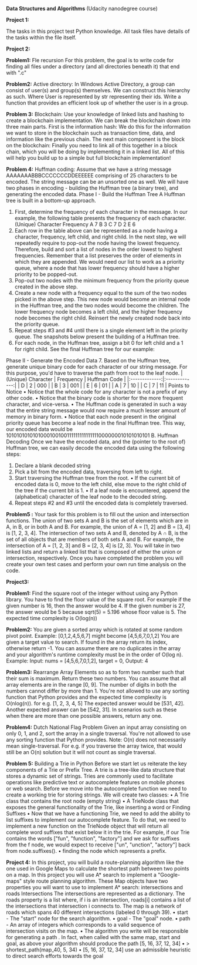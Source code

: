 **Data Structures and Algorithms**
(Udacity nanodegree course)

****Project 1:****

The tasks in this project test Python knowledge. 
All task files have details of the tasks within the file itself.

****Project 2:****

**Problem1:**
Fle recursion
For this problem, the goal is to write code for finding all files under a directory (and all directories beneath it) that end with ".c"

**Problem2:**
Active directory:
In Windows Active Directory, a group can consist of user(s) and group(s) themselves. We can construct this hierarchy as such. Where User is represented by str representing their ids.
Write a function that provides an efficient look up of whether the user is in a group.

**Problem 3:**
Blockchain:
Use your knowledge of linked lists and hashing to create a blockchain implementation.
We can break the blockchain down into three main parts.
First is the information hash:
We do this for the information we want to store in the blockchain such as transaction time, data, and information like the previous chain.
The next main component is the block on the blockchain:
Finally you need to link all of this together in a block chain, which you will be doing by implementing it in a linked list. All of this will help you build up to a simple but full blockchain implementation!

**Problem 4:**
Huffman coding:
Assume that we have a string message AAAAAAABBBCCCCCCCDDEEEEEE comprising of 25 characters to be encoded. The string message can be an unsorted one as well. We will have two phases in encoding - building the Huffman tree (a binary tree), and generating the encoded data.
Phase I - Build the Huffman Tree
A Huffman tree is built in a bottom-up approach.
1.	First, determine the frequency of each character in the message. In our example, the following table presents the frequency of each character.
(Unique) Character	Frequency
A	7
B	3
C	7
D	2
E	6
2.	Each row in the table above can be represented as a node having a character, frequency, left child, and right child. In the next step, we will repeatedly require to pop-out the node having the lowest frequency. Therefore, build and sort a list of nodes in the order lowest to highest frequencies. Remember that a list preserves the order of elements in which they are appended.
We would need our list to work as a priority queue, where a node that has lower frequency should have a higher priority to be popped-out. 
3.	Pop-out two nodes with the minimum frequency from the priority queue created in the above step.
4.	Create a new node with a frequency equal to the sum of the two nodes picked in the above step. This new node would become an internal node in the Huffman tree, and the two nodes would become the children. The lower frequency node becomes a left child, and the higher frequency node becomes the right child. Reinsert the newly created node back into the priority queue.
5.	Repeat steps #3 and #4 until there is a single element left in the priority queue. The snapshots below present the building of a Huffman tree.
6.	For each node, in the Huffman tree, assign a bit 0 for left child and a 1 for right child. See the final Huffman tree for our example:

Phase II - Generate the Encoded Data
7.	Based on the Huffman tree, generate unique binary code for each character of our string message. For this purpose, you'd have to traverse the path from root to the leaf node.
| (Unique) Character | Frequency | Huffman Code | |:-------------:|:-------------:| | D | 2 | 000 | | B | 3 | 001 | | E | 6 | 01 | | A | 7 | 10 | | C | 7 | 11 |
Points to Notice
•	Notice that the whole code for any character is not a prefix of any other code. 
•	Notice that the binary code is shorter for the more frequent character, and vice-versa.
•	The Huffman code is generated in such a way that the entire string message would now require a much lesser amount of memory in binary form.
•	Notice that each node present in the original priority queue has become a leaf node in the final Huffman tree.
This way, our encoded data would be 1010101010101000100100111111111111111000000010101010101
B. Huffman Decoding
Once we have the encoded data, and the (pointer to the root of) Huffman tree, we can easily decode the encoded data using the following steps:
1.	Declare a blank decoded string
2.	Pick a bit from the encoded data, traversing from left to right.
3.	Start traversing the Huffman tree from the root.
•	If the current bit of encoded data is 0, move to the left child, else move to the right child of the tree if the current bit is 1.
•	If a leaf node is encountered, append the (alphabetical) character of the leaf node to the decoded string.
4.	Repeat steps #2 and #3 until the encoded data is completely traversed.

**Problem5 :**
Your task for this problem is to fill out the union and intersection functions. The union of two sets A and B is the set of elements which are in A, in B, or in both A and B. For example, the union of A = [1, 2] and B = [3, 4] is [1, 2, 3, 4].
The intersection of two sets A and B, denoted by A ∩ B, is the set of all objects that are members of both sets A and B. For example, the intersection of A = [1, 2, 3] and B = [2, 3, 4] is [2, 3].
You will take in two linked lists and return a linked list that is composed of either the union or intersection, respectively. Once you have completed the problem you will create your own test cases and perform your own run time analysis on the code.


****Project3:****

**Problem1:**
Find the square root of the integer without using any Python library. You have to find the floor value of the square root.
For example if the given number is 16, then the answer would be 4.
If the given number is 27, the answer would be 5 because sqrt(5) = 5.196 whose floor value is 5.
The expected time complexity is O(log(n))

**Problem2:**
You are given a sorted array which is rotated at some random pivot point.
Example: [0,1,2,4,5,6,7] might become [4,5,6,7,0,1,2]
You are given a target value to search. If found in the array return its index, otherwise return -1.
You can assume there are no duplicates in the array and your algorithm's runtime complexity must be in the order of O(log n).
Example:
Input: nums = [4,5,6,7,0,1,2], target = 0, Output: 4

**Problem3:**
Rearrange Array Elements so as to form two number such that their sum is maximum. Return these two numbers. You can assume that all array elements are in the range [0, 9]. The number of digits in both the numbers cannot differ by more than 1. You're not allowed to use any sorting function that Python provides and the expected time complexity is O(nlog(n)).
for e.g. [1, 2, 3, 4, 5]
The expected answer would be [531, 42]. Another expected answer can be [542, 31]. In scenarios such as these when there are more than one possible answers, return any one.

**Problem4:**
Dutch National Flag Problem
Given an input array consisting on only 0, 1, and 2, sort the array in a single traversal. You're not allowed to use any sorting function that Python provides.
Note: O(n) does not necessarily mean single-traversal. For e.g. if you traverse the array twice, that would still be an O(n) solution but it will not count as single traversal.

**Problem 5:**
Building a Trie in Python
Before we start let us reiterate the key components of a Trie or Prefix Tree. A trie is a tree-like data structure that stores a dynamic set of strings. Tries are commonly used to facilitate operations like predictive text or autocomplete features on mobile phones or web search.
Before we move into the autocomplete function we need to create a working trie for storing strings. We will create two classes:
•	A Trie class that contains the root node (empty string)
•	A TrieNode class that exposes the general functionality of the Trie, like inserting a word or Finding Suffixes
•	Now that we have a functioning Trie, we need to add the ability to list suffixes to implement our autocomplete feature. To do that, we need to implement a new function on the TrieNode object that will return all complete word suffixes that exist below it in the trie. For example, if our Trie contains the words ["fun", "function", "factory"] and we ask for suffixes from the f node, we would expect to receive ["un", "unction", "actory"] back from node.suffixes().
•	finding the node which represents a prefix.


****Project 4:****
In this project, you will build a route-planning algorithm like the one used in Google Maps to calculate the shortest path between two points on a map.
In this project you will use A* search to implement a "Google-maps" style route planning algorithm.
These Map objects have two properties you will want to use to implement A* search: intersections and roads
Intersections
The intersections are represented as a dictionary.
The roads property is a list where, if i is an intersection, roads[i] contains a list of the intersections that intersection i connects to.
The map is a network of roads which spans 40 different intersections (labeled 0 through 39).
•	start - The "start" node for the search algorithm.
•	goal - The "goal" node.
•	path - An array of integers which corresponds to a valid sequence of intersection visits on the map.
•	The algorithm you write will be responsible for generating a path . In fact, when called with the same map, start and goal, as above your algorithm should produce the path [5, 16, 37, 12, 34]
•	> shortest_path(map_40, 5, 34)
•	[5, 16, 37, 12, 34]
use an admissible heuristic to direct search efforts towards the goal
